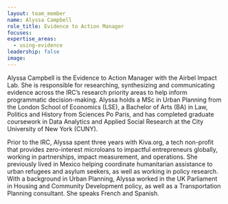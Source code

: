 ```yaml
---
layout: team_member
name: Alyssa Campbell
role_title: Evidence to Action Manager
focuses:
expertise_areas:
  - using-evidence
leadership: false
image:
---
```


Alyssa Campbell is the Evidence to Action Manager with the Airbel Impact Lab. She is responsible for researching, synthesizing and communicating evidence across the IRC’s research priority areas to help inform programmatic decision-making. Alyssa holds a MSc in Urban Planning from the London School of Economics (LSE), a Bachelor of Arts (BA) in Law, Politics and History from Sciences Po Paris, and has completed graduate coursework in Data Analytics and Applied Social Research at the City University of New York (CUNY).

Prior to the IRC, Alyssa spent three years with Kiva.org, a tech non-profit that provides zero-interest microloans to impactful entrepreneurs globally, working in partnerships, impact measurement, and operations. She previously lived in Mexico helping coordinate humanitarian assistance to urban refugees and asylum seekers, as well as working in policy research. With a background in Urban Planning, Alyssa worked in the UK Parliament in Housing and Community Development policy, as well as a Transportation Planning consultant. She speaks French and Spanish.